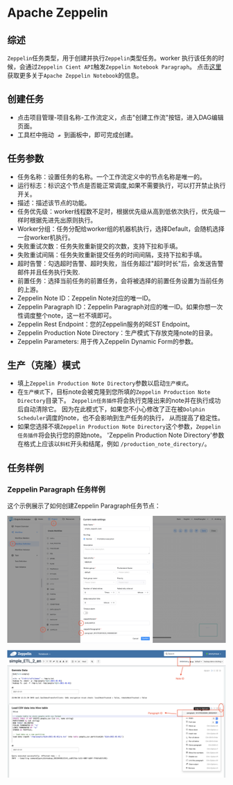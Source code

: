 # Apache Zeppelin

## 综述

`Zeppelin`任务类型，用于创建并执行`Zeppelin`类型任务。worker 执行该任务的时候，会通过`Zeppelin Cient API`触发`Zeppelin Notebook Paragraph`。
点击[这里](https://zeppelin.apache.org/) 获取更多关于`Apache Zeppelin Notebook`的信息。

## 创建任务

- 点击项目管理-项目名称-工作流定义，点击"创建工作流"按钮，进入DAG编辑页面。
- 工具栏中拖动 <img src="../../../../img/tasks/icons/zeppelin.png" width="15"/> 到画板中，即可完成创建。

## 任务参数

- 任务名称：设置任务的名称。一个工作流定义中的节点名称是唯一的。
- 运行标志：标识这个节点是否能正常调度,如果不需要执行，可以打开禁止执行开关。
- 描述：描述该节点的功能。
- 任务优先级：worker线程数不足时，根据优先级从高到低依次执行，优先级一样时根据先进先出原则执行。
- Worker分组：任务分配给worker组的机器机执行，选择Default，会随机选择一台worker机执行。
- 失败重试次数：任务失败重新提交的次数，支持下拉和手填。
- 失败重试间隔：任务失败重新提交任务的时间间隔，支持下拉和手填。
- 超时告警：勾选超时告警、超时失败，当任务超过"超时时长"后，会发送告警邮件并且任务执行失败.
- 前置任务：选择当前任务的前置任务，会将被选择的前置任务设置为当前任务的上游。
- Zeppelin Note ID：Zeppelin Note对应的唯一ID。
- Zeppelin Paragraph ID：Zeppelin Paragraph对应的唯一ID。如果你想一次性调度整个note，这一栏不填即可。
- Zeppelin Rest Endpoint：您的Zeppelin服务的REST Endpoint。
- Zeppelin Production Note Directory：生产模式下存放克隆note的目录。
- Zeppelin Parameters: 用于传入Zeppelin Dynamic Form的参数。

## 生产（克隆）模式

- 填上`Zeppelin Production Note Directory`参数以启动`生产模式`。
- 在`生产模式`下，目标note会被克隆到您所填的`Zeppelin Production Note Directory`目录下。 
`Zeppelin任务插件`将会执行克隆出来的note并在执行成功后自动清除它。 
因为在此模式下，如果您不小心修改了正在被`Dolphin Scheduler`调度的note，也不会影响到生产任务的执行，
从而提高了稳定性。 
- 如果您选择不填`Zeppelin Production Note Directory`这个参数，`Zeppelin任务插件`将会执行您的原始note。
'Zeppelin Production Note Directory'参数在格式上应该以`斜杠`开头和结尾，例如 `/production_note_directory/`。

## 任务样例

### Zeppelin Paragraph 任务样例

这个示例展示了如何创建Zeppelin Paragraph任务节点：

![demo-zeppelin-paragraph](../../../../img/tasks/demo/zeppelin.png)

![demo-get-zeppelin-id](../../../../img/tasks/demo/zeppelin_id.png)

